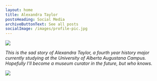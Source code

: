 ```yaml
---
layout: home
title: Alexandra Taylor
postsHeading: Social Media
archiveButtonText: See all posts
socialImage: /images/profile-pic.jpg
---
```

![](/images/71.jpg)

_This is the sad story of Alexandra Taylor, a fourth year history major currently studying at the University of Alberta Augustana Campus. Hopefully I'll become a museum curator in the future, but who knows._

![](/images/88.jpg)
